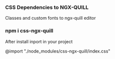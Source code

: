 ### CSS Dependencies to NGX-QUILL

Classes and custom fonts to ngx-quill editor

### npm i css-ngx-quill

After install inport in your project 

@import "./node_modules/css-ngx-quill/index.css"
